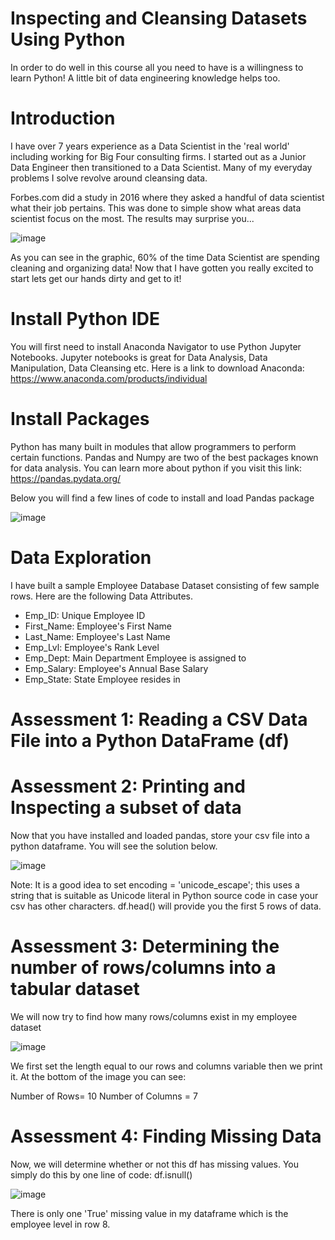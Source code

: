 # Inspecting and Cleansing Datasets Using Python 

In order to do well in this course all you need to have is a willingness to learn Python! A little bit of data engineering knowledge helps too. 

# Introduction 

I have over 7 years experience as a Data Scientist in the 'real world' including working for Big Four consulting firms. I started out as a Junior Data Engineer then transitioned to a Data Scientist. Many of my everyday problems I solve revolve around cleansing data. 

Forbes.com did a study in 2016 where they asked a handful of data scientist what their job pertains. This was done to simple show what areas data scientist focus on the most. The results may surprise you... 


![image](https://user-images.githubusercontent.com/83152100/116005886-f8c24e00-a5d6-11eb-833b-e22f036a3307.png)


As you can see in the graphic, 60% of the time Data Scientist are spending cleaning and organizing data! 
Now that I have gotten you really excited to start lets get our hands dirty and get to it!


# Install Python IDE 

You will first need to install Anaconda Navigator to use Python Jupyter Notebooks. Jupyter notebooks is great for Data Analysis, Data Manipulation, Data Cleansing etc. Here is a link to download Anaconda: https://www.anaconda.com/products/individual 


# Install Packages 

Python has many built in modules that allow programmers to perform certain functions. Pandas and Numpy are two of the best packages known for data analysis. You can learn more about python if you visit this link: https://pandas.pydata.org/ 

Below you will find a few lines of code to install and load Pandas package 

![image](https://user-images.githubusercontent.com/83152100/116189529-125ab700-a6f7-11eb-9071-3a56057a96be.png)


# Data Exploration 

I have built a sample Employee Database Dataset consisting of few sample rows. Here are the following Data Attributes. 

- Emp_ID: Unique Employee ID
- First_Name: Employee's First Name
- Last_Name: Employee's Last Name
- Emp_Lvl: Employee's Rank Level
- Emp_Dept: Main Department Employee is assigned to
- Emp_Salary: Employee's Annual Base Salary 
- Emp_State: State Employee resides in


# Assessment 1: Reading a CSV Data File into a Python DataFrame (df)
# Assessment 2: Printing and Inspecting a subset of data 

Now that you have installed and loaded pandas, store your csv file into a python dataframe. You will see the solution below. 

![image](https://user-images.githubusercontent.com/83152100/116191265-07555600-a6fa-11eb-96c1-65c1f1c8ae54.png)

Note: It is a good idea to set encoding = 'unicode_escape'; this uses a string that is suitable as Unicode literal in Python source code in case your csv has other characters. 
df.head() will provide you the first 5 rows of data. 

# Assessment 3: Determining the number of rows/columns into a tabular dataset

We will now try to find how many rows/columns exist in my employee dataset

![image](https://user-images.githubusercontent.com/83152100/116191125-c8270500-a6f9-11eb-86aa-e6a1434cbd76.png)

We first set the length equal to our rows and columns variable then we print it. 
At the bottom of the image you can see: 

Number of Rows= 10
Number of Columns = 7

# Assessment 4: Finding Missing Data 

Now, we will determine whether or not this df has missing values. 
You simply do this by one line of code: df.isnull()

![image](https://user-images.githubusercontent.com/83152100/116191634-ab3f0180-a6fa-11eb-8763-b882c32fa7a5.png)

There is only one 'True' missing value in my dataframe which is the employee level in row 8. 


